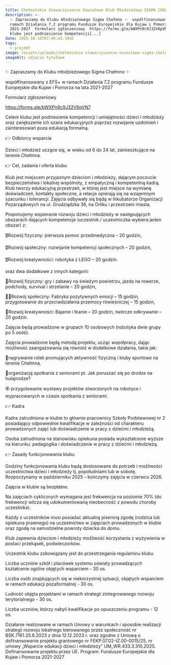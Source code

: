 ```yaml
---
title: Chełmińskie Stowarzyszenie Oświatowe Klub Młodzieżowy SIGMA CHEŁMNO
description: >-
  ✨ Zapraszamy do Klubu młodzieżowego Sigma Chełmno ✨  współfinansowany z EFS+ w
  ramach Działania 7.2 programu Fundusze Europejskie dla Kujaw i Pomorza na lata
  2021-2027  Formularz zgłoszeniowy  https://forms.gle/bWXPn9c9J32V6pVN7  Celem
  klubu jest podniesienie kompetencji[...]
date: 2025-10-16T07:49:43.349Z
tags:
  - projekt
image: /assets/uploads/chelminskie-stowarzyszenie-oswiatowe-sigma-chelmno.jpg
imageAlt: zdjęcie tytułowe
---
```

✨ Zapraszamy do Klubu młodzieżowego Sigma Chełmno ✨

współfinansowany z EFS+ w ramach Działania 7.2 programu Fundusze Europejskie dla Kujaw i Pomorza na lata 2021-2027 

Formularz zgłoszeniowy

https://forms.gle/bWXPn9c9J32V6pVN7

Celem klubu jest podniesienie kompetencji i umiejętności dzieci i młodzieży oraz zwiększenie ich szans edukacyjnych poprzez rozwijanie uzdolnień i zainteresowań poza edukacją formalną.

👉 Odbiorcy wsparcia  

Dzieci i młodzież uczące się, w wieku od 6 do 24 lat, zamieszkujące na terenie Chełmna.  

👉 Cel, zadania i oferta klubu  

Klub jest miejscem przyjaznym dzieciom i młodzieży, dającym poczucie bezpieczeństwa i lokalnej wspólnoty, z empatyczną i kompetentną kadrą. Klub tworzy edukacyjną przestrzeń, w której jest miejsce na wymianę doświadczeń, kontakty społeczne, a relacje opierają się na wzajemnym szacunku i tolerancji. Zajęcia odbywały się będą w Inkubatorze Organizacji Pozarządowych na ul. Grudziądzka 36, na Orliku i przestrzeni miasta.

Proponujemy wspieranie rozwoju dzieci i młodzieży w następujących obszarach dających kompetencje (uczestnik / uczestniczka wybiera jeden obszar) z:  

🎖Rozwój fizyczny: pierwsza pomoc przedmedyczna – 20 godzin, 

🎖Rozwój społeczny: rozwijanie kompetencji społecznych – 20 godzin,

🎖Rozwój kreatywności: robotyka z LEGO – 20 godzin.

oraz dwa dodatkowe z innych kategorii:

🏹Rozwój fizyczny: gry i zabawy na świeżym powietrzu, jazda na rowerze, podchody, survival i strzelanie – 20 godzin,

🤸‍♀️Rozwój społeczny: Fabryka pozytywnych emocji – 15 godzin, przygotowanie do przeciwdziałania przemocy rówieśniczej – 15 godzin,

🎨Rozwój kreatywności: Bajanie i tkanie – 20 godzin, twórcze odkrywanie – 20 godzin.

Zajęcia będą prowadzone w grupach 10 osobowych (robotyka dwie grupy po 5 osób). 

Zajęcia prowadzone będą metodą projektu, ucząc współpracy, dając możliwość zaangażowania się również w dodatkowe działania, takie jak: 

📱nagrywanie rolek promujących aktywność fizyczną i kluby sportowe na terenie Chełmna,

🤝organizację spotkania z seniorami pt. Jak poruszać się po drodze na hulajnodze?

🏵 przygotowanie wystawy projektów stworzonych na robotyce i wypracowanych w czasie spotkania z seniorami.

👉 Kadra  

Kadra zatrudniona w klubie to głównie pracownicy Szkoły Podstawowej nr 2 posiadający odpowiednie kwalifikacje w zależności od charakteru prowadzonych zajęć lub doświadczenie w pracy z dziećmi i młodzieżą.  

Osoba zatrudniona na stanowisku opiekuna posiada wykształcenie wyższe na kierunku: pedagogika i doświadczenie w pracy z dziećmi i młodzieżą.  

👉 Zasady funkcjonowania klubu  

Godziny funkcjonowania klubu będą dostosowane do potrzeb i możliwości uczestnictwa dzieci i młodzieży tj. popołudniami lub w sobotę. Rozpoczynamy w październiku 2025 – kończymy zajęcia w czerwcu 2026.  

Zajęcia w klubie są bezpłatne. 

Na zajęciach cyklicznych wymagana jest frekwencja na poziomie 70% (do frekwencji wlicza się udokumentowaną nieobecność z powodu choroby uczestnika). 

Każdy z uczestników musi posiadać aktualną pisemną zgodę (rodzica lub opiekuna prawnego) na uczestnictwo w zajęciach prowadzonych w klubie oraz zgodę na samodzielne powroty dziecka do domu.  

Klub zapewnia dzieciom i młodzieży możliwość korzystania z wyżywienia w postaci przekąsek, podwieczorków.

Uczestnik klubu zobowiązany jest do przestrzegania regulaminu klubu.  

Liczba uczniów szkół i placówek systemu oświaty prowadzących kształcenie ogólne objętych wsparciem - 30 os.

Liczba osób znajdujących się w niekorzystnej sytuacji, objętych wsparciem w ramach edukacji pozaformalnej - 30 os.

Ludność objęta projektami w ramach strategii zintegrowanego rozwoju terytorialnego - 30 os.

 Liczba uczniów, którzy nabyli kwalifikacje po opuszczeniu programu - 12 os.

Działanie realizowane w ramach Umowy o warunkach i sposobie realizacji strategii rozwoju lokalnego kierowanego przez społeczność nr BSK.7161.25.6.2023 z dnia 12.12.2023 r. oraz zgodne z Umową o dofinansowanie projektu grantowego nr FEKP.07.02-IZ.00-0015/25, nr umowy „Wsparcie edukacji dzieci i młodzieży” UM_WR.433.3.310.2025. Dofinansowanie projektu przez UE. Program: Fundusze Europejskie dla Kujaw i Pomorza 2021-2027
